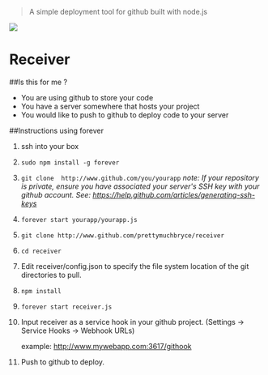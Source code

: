 > A simple deployment tool for github built with node.js


![](http://i.imgur.com/3D1ou4b.jpg)

# Receiver

##Is this for me ?
- You are using github to store your code
- You have a server somewhere that hosts your project
- You would like to push to github to deploy code to your server

##Instructions using forever

1. ssh into your box

2. `sudo npm install -g forever`

3. `git clone  http://www.github.com/you/yourapp`
	_note: If your repository is private, ensure you have associated your server's SSH key with your github account. See: https://help.github.com/articles/generating-ssh-keys_

4. `forever start yourapp/yourapp.js`

5. `git clone http://www.github.com/prettymuchbryce/receiver`

6. `cd receiver`

7. Edit receiver/config.json to specify the file system location of the git directories to pull.

8. `npm install`

9. `forever start receiver.js`

10. Input receiver as a service hook in your github project. (Settings -> Service Hooks -> Webhook URLs)

	example: http://www.mywebapp.com:3617/githook


11. Push to github to deploy.
